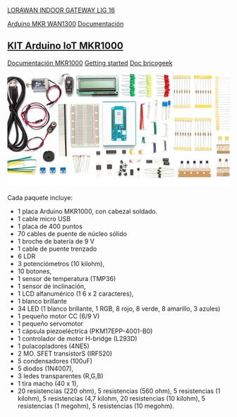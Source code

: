 [LORAWAN INDOOR GATEWAY LIG 16](https://www.google.com/search?q=LORAWAN+INDOOR+GATEWAY+LIG+16&oq=LORAWAN+INDOOR+GATEWAY+LIG+16&aqs=chrome..69i57j33i10i160l2.354j0j7&sourceid=chrome&ie=UTF-8)

[Arduino MKR WAN1300](https://www.google.com/search?q=Arduino+MKR+WAN1300&sxsrf=ALiCzsYnDZkArps-cRZS6_Lo81BtinnEhQ%3A1656149274157&ei=GtW2YtCLCZ2Exc8P49yHmAQ&ved=0ahUKEwjQgLnppMj4AhUdQvEDHWPuAUMQ4dUDCA8&uact=5&oq=Arduino+MKR+WAN1300&gs_lcp=Cgdnd3Mtd2l6EAMyBAgAEA0yBAgAEA0yBAgAEA0yBggAEB4QDTIGCAAQHhANMgYIABAeEA0yBggAEB4QDTIGCAAQHhANMgYIABAeEA0yBggAEB4QDToICAAQsAMQogQ6BwghEAoQoAFKBAhBGAFKBAhGGABQ1gNYyQdgugpoAXAAeACAAcgBiAHLBJIBBTAuMy4xmAEAoAEByAEFwAEB&sclient=gws-wiz)  [Documentación](https://docs.arduino.cc/hardware/mkr-wan-1300)

## [KIT Arduino IoT MKR1000](https://www.amazon.es/Arduino-GKX00006-MKR-IoT-Bundle/dp/B076VPGKNK)

[Documentación MKR1000](https://docs.arduino.cc/hardware/mkr-1000-wifi) [Getting started](https://www.hackster.io/charifmahmoudi/arduino-mkr1000-getting-started-08bb4a) [Doc bricogeek](https://tienda.bricogeek.com/arduino-mkr/1028-arduino-mkr1000-wifi.html)

![](./images/kit_IOT_MKR1000.png)


Cada paquete incluye: 
* 1 placa Arduino MKR1000, con cabezal soldado. 
* 1 cable micro USB
* 1 placa de 400 puntos 
* 70 cables de puente de núcleo sólido
* 1 broche de batería de 9 V
* 1 cable de puente trenzado  
* 6 LDR
* 3 potenciómetros (10 kilohm), 
* 10 botones, 
* 1 sensor de temperatura (TMP36)
* 1 sensor de inclinación, 
* 1 LCD alfanumérico (1 6 x 2 caracteres), 
* 1 blanco brillante
* 34 LED (1 blanco brillante, 1 RGB, 8 rojo, 8 verde, 8 amarillo, 3 azules)
* 1 pequeño motor CC (6/9 V)
* 1 pequeño servomotor
* 1 cápsula piezoeléctrica (PKM17EPP-4001-B0)
* 1 controlador de motor H-bridge (L293D) 
* 1 pulacopladores (4NE5)
* 2 MO. SFET transistorS (IRF520)
* 5 condensadores (100uF)
* 5 diodos (1N4007), 
* 3 ledes transparentes (R,G,B) 
* 1 tira macho (40 x 1), 
* 20 resistencias (220 ohm), 5 resistencias (560 ohm), 5 resistencias (1 kilohm), 5 resistencias (4,7 kilohm, 20 resistencias (10 kilohm), 5 resistencias (1 megohm), 5 resistencias (10 megohm). 


